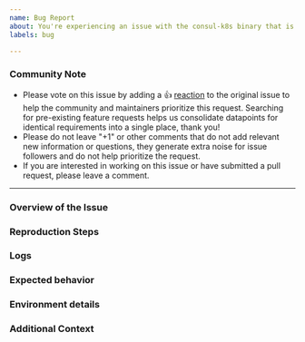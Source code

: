 ```yaml
---
name: Bug Report
about: You're experiencing an issue with the consul-k8s binary that is different than the documented behavior.
labels: bug

---
```


<!--- Please keep this note for the community --->

### Community Note

* Please vote on this issue by adding a 👍 [reaction](https://blog.github.com/2016-03-10-add-reactions-to-pull-requests-issues-and-comments/) to the original issue to help the community and maintainers prioritize this request. Searching for pre-existing feature requests helps us consolidate datapoints for identical requirements into a single place, thank you!
* Please do not leave "+1" or other comments that do not add relevant new information or questions, they generate extra noise for issue followers and do not help prioritize the request.
* If you are interested in working on this issue or have submitted a pull request, please leave a comment.

<!--- Thank you for keeping this note for the community --->

---

<!--- When filing a bug, please include the following headings if possible. Any example text in this template can be deleted. --->

### Overview of the Issue

<!--- Please describe the issue you are having and how you encountered the problem. --->

### Reproduction Steps

<!--- In order to effectively and quickly resolve the issue, please provide exact steps that allow us the reproduce the problem. If no steps are provided, then it will likely take longer to get the issue resolved.  --->

### Logs

<!---

Provide log files from consul-k8s or other components. 

<details>
  <summary>consul-k8s logs</summary>

```
output from 'kubectl logs' in consul-k8s and/or other relevant components
```

</details>
--->

### Expected behavior

<!--- What was the expected result after following the reproduction steps? --->

### Environment details

<!---

If not already included, please provide the following:
- `consul-k8s` version:
- `consul-helm` version:
- `values.yaml` used to deploy the helm chart:

Any other information you can provide about the environment/deployment.

--->

### Additional Context

<!---
Additional context on the problem. Docs, links to blogs, or other material that lead you to discover this issue or were helpful in troubleshooting the issue. 
--->
